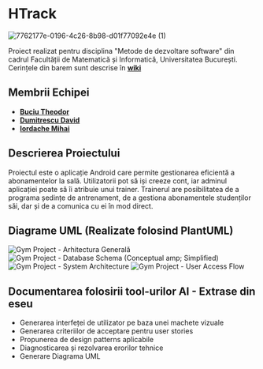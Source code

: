 # HTrack
![7762177e-0196-4c26-8b98-d01f77092e4e (1)](https://github.com/user-attachments/assets/ff7b30d5-304c-4379-9544-b16969887c18)

Proiect realizat pentru disciplina "Metode de dezvoltare software" din cadrul Facultății de Matematică și Informatică, Universitatea București.
Cerințele din barem sunt descrise în **[wiki](https://github.com/buciuMT/Htrack/wiki/Barem)**

## Membrii Echipei
  - **[Buciu Theodor](https://github.com/buciuMT)**
  - **[Dumitrescu David](https://github.com/Backspace44)**
  - **[Iordache Mihai](https://github.com/mihaiird14)**
    
## Descrierea Proiectului
Proiectul este o aplicație Android care permite gestionarea eficientă a abonamentelor la sală. Utilizatorii pot să iși creeze cont, iar adminul aplicației poate să îi atribuie unui trainer. Trainerul are posibilitatea de a programa ședințe de antrenament, de a gestiona abonamentele studenților săi, dar și de a comunica cu ei în mod direct.

## Diagrame UML (Realizate folosind PlantUML)

![Gym Project - Arhitectura Generală](https://github.com/user-attachments/assets/18077b77-2f91-4251-8625-e0dd3439d785)
![Gym Project - Database Schema (Conceptual  amp; Simplified)](https://github.com/user-attachments/assets/7472a834-a244-4577-9758-1ca8dce53a8b)
![Gym Project - System Architecture](https://github.com/user-attachments/assets/b3149e9f-6a0e-4fb6-8425-cf682517a1f4)
![Gym Project - User Access Flow](https://github.com/user-attachments/assets/30a1eae1-5a18-4fd2-88b9-e21e7c595f8b)


## Documentarea folosirii tool-urilor AI - Extrase din eseu
- Generarea interfeței de utilizator pe baza unei machete vizuale
- Generarea criteriilor de acceptare pentru user stories
- Propunerea de design patterns aplicabile
- Diagnosticarea și rezolvarea erorilor tehnice
- Generare Diagrama UML
